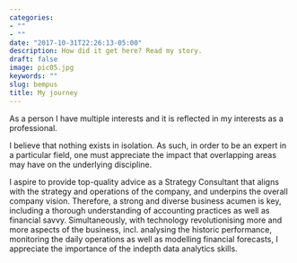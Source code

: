 ```yaml
---
categories:
- ""
- ""
date: "2017-10-31T22:26:13-05:00"
description: How did it get here? Read my story.
draft: false
image: pic05.jpg
keywords: ""
slug: bempus
title: My journey
---
```


As a person I have multiple interests and it is reflected in my interests as a professional.

I believe that nothing exists in isolation. As such, in order to be an expert in a particular field, one must appreciate the impact that overlapping areas may have on the underlying discipline.

I aspire to provide top-quality advice as a Strategy Consultant that aligns with the strategy and operations of the company, and underpins the overall company vision. Therefore, a strong and diverse business acumen is key, including a thorough understanding of accounting practices as well as financial savvy. Simultaneously, with technology revolutionising more and more aspects of the business, incl. analysing the historic performance, monitoring the daily operations as well as modelling financial forecasts, I appreciate the importance of the indepth data analytics skills.